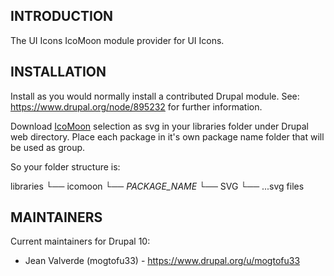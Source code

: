 ## INTRODUCTION

The UI Icons IcoMoon module provider for UI Icons.

## INSTALLATION

Install as you would normally install a contributed Drupal module.
See: https://www.drupal.org/node/895232 for further information.

Download [IcoMoon](https://icomoon.io/app/#/select/library) selection as svg in
your libraries folder under Drupal web directory.
Place each package in it's own package name folder that will be used as group.

So your folder structure is:

libraries
  └── icomoon
      └── _PACKAGE_NAME_
        └── SVG
            └── ...svg files

## MAINTAINERS

Current maintainers for Drupal 10:

- Jean Valverde (mogtofu33) - https://www.drupal.org/u/mogtofu33
